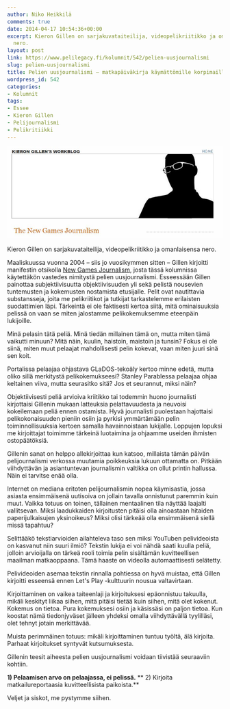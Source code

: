 ```yaml
---
author: Niko Heikkilä
comments: true
date: 2014-04-17 10:54:36+00:00
excerpt: Kieron Gillen on sarjakuvataiteilija, videopelikriitikko ja omanlaisensa
  nero.
layout: post
link: https://www.pelilegacy.fi/kolumnit/542/pelien-uusjournalismi
slug: pelien-uusjournalismi
title: Pelien uusjournalismi – matkapäiväkirja käymättömille korpimaille
wordpress_id: 542
categories:
- Kolumnit
tags:
- Essee
- Kieron Gillen
- Pelijournalismi
- Pelikritiikki
---
```


[![New Games Journalism](/uploads/2014/04/new_games_journalism.jpg)](/uploads/2014/04/new_games_journalism.jpg)

Kieron Gillen on sarjakuvataiteilija, videopelikriitikko ja omanlaisensa nero.

Maaliskuussa vuonna 2004 – siis jo vuosikymmen sitten – Gillen kirjoitti manifestin otsikolla [New Games Journalism](http://gillen.cream.org/wordpress_html/assorted-essays/the-new-games-journalism/), josta tässä kolumnissa käytettäkön vastedes nimitystä pelien uusjournalismi. Esseessään Gillen painottaa subjektiivisuutta objektiivisuuden yli sekä pelistä nousevien tuntemusten ja kokemusten nostamista etusijalle. Pelit ovat nautittavia substansseja, joita me pelikriitikot ja tutkijat tarkastelemme erilaisten suodattimien läpi. Tärkeintä ei ole faktisesti kertoa siitä, mitä ominaisuuksia pelissä on vaan se miten jalostamme pelikokemuksemme eteenpäin lukijoille.

Minä pelasin tätä peliä. Minä tiedän millainen tämä on, mutta miten tämä vaikutti minuun? Mitä näin, kuulin, haistoin, maistoin ja tunsin? Fokus ei ole siinä, miten muut pelaajat mahdollisesti pelin kokevat, vaan miten juuri sinä sen koit.

Portalissa pelaajaa ohjastava GLaDOS-tekoäly kertoo minne edetä, mutta oliko sillä merkitystä pelikokemukseesi? Stanley Parablessa pelaajaa ohjaa keltainen viiva, mutta seurasitko sitä? Jos et seurannut, miksi näin?

Objektiivisesti peliä arvioiva kriitikko tai todemmin huono journalisti kirjottaisi Gillenin mukaan latteuksia pelattavuudesta ja neuvoisi kokeilemaan peliä ennen ostamista. Hyvä journalisti puolestaan hajottaisi pelikokonaisuuden pieniin osiin ja pyrkisi ymmärtämään pelin toiminnollisuuksia kertoen samalla havainnoistaan lukijalle. Loppujen lopuksi me kirjoittajat toimimme tärkeinä luotaimina ja ohjaamme useiden ihmisten ostopäätöksiä.

Gillenin sanat on helppo allekirjoittaa kun katsoo, millaista tämän päivän pelijournalismi verkossa muutamia poikkeuksia lukuun ottamatta on. Pitkään viihdyttävän ja asiantuntevan journalismin valtikka on ollut printin hallussa. Näin ei tarvitse enää olla.

Internet on mediana eritoten pelijournalismin nopea käymisastia, jossa asiasta ensimmäisenä uutisoiva on jollain tavalla onnistunut paremmin kuin muut. Vaikka totuus on toinen, tällainen mentaalinen tila näyttää laajalti vallitsevan. Miksi laadukkaiden kirjoitusten pitäisi olla ainoastaan hitaiden paperijulkaisujen yksinoikeus? Miksi olisi tärkeää olla ensimmäisenä siellä missä tapahtuu?

Selittääkö tekstiarvioiden ailahteleva taso sen miksi YouTuben pelivideoista on kasvanut niin suuri ilmiö? Tekstin lukija ei voi nähdä saati kuulla peliä, jolloin arvioijalla on tärkeä rooli toimia pelin sisältämän kuvitteellisen maailman matkaoppaana. Tämä haaste on videolla automaattisesti selätetty.

Pelivideoiden asemaa tekstin rinnalla pohtiessa on hyvä muistaa, että Gillen kirjoitti esseensä ennen Let's Play -kulttuurin nousua valtavirtaan.

Kirjoittaminen on vaikea taiteenlaji ja kirjoituksesi epäonnistuu takuulla, mikäli keskityt liikaa siihen, mitä pitäisi tietää kuin siihen, mitä olet kokenut. Kokemus on tietoa. Pura kokemuksesi osiin ja käsissäsi on paljon tietoa. Kun koostat nämä tiedonjyväset jälleen yhdeksi omalla viihdyttävällä tyylilläsi, olet tehnyt jotain merkittävää.

Muista perimmäinen totuus: mikäli kirjoittaminen tuntuu työltä, älä kirjoita. Parhaat kirjoitukset syntyvät kutsumuksesta.

Gillenin teesit aiheesta pelien uusjournalismi voidaan tiivistää seuraaviin kohtiin.

**1) Pelaamisen arvo on pelaajassa, ei pelissä.**
** 2) Kirjoita matkailureportaasia kuvitteellisista paikoista.**

Veljet ja siskot, me pystymme siihen.
